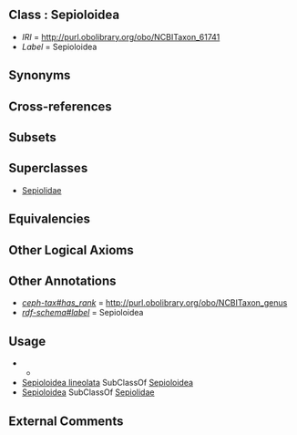 
## Class : Sepioloidea

 * *IRI* = http://purl.obolibrary.org/obo/NCBITaxon_61741
 * *Label* = Sepioloidea

## Synonyms


## Cross-references


## Subsets


## Superclasses

 * [Sepiolidae](../../NCBITaxon/31/NCBITaxon_34531.md)

## Equivalencies


## Other Logical Axioms


## Other Annotations

 * *[ceph-tax#has_rank](../../ceph-tax#has/nk/ceph-tax#has_rank.md)* = http://purl.obolibrary.org/obo/NCBITaxon_genus
 * *[rdf-schema#label](../../el/rdf-schema#label.md)* = Sepioloidea

## Usage

 * -
 * [Sepioloidea lineolata](../../NCBITaxon/42/NCBITaxon_61742.md) SubClassOf [Sepioloidea](../../NCBITaxon/41/NCBITaxon_61741.md)
 * [Sepioloidea](../../NCBITaxon/41/NCBITaxon_61741.md) SubClassOf [Sepiolidae](../../NCBITaxon/31/NCBITaxon_34531.md)

## External Comments

